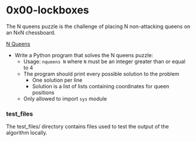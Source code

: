 # 0x00-lockboxes
The N queens puzzle is the challenge of placing N non-attacking queens on an NxN chessboard.

[N Queens](/0x0C-nqueens/0-nqueens.py)
* Write a Python program that solves the N queens puzzle:
  * Usage: `nqueens N` where `N` must be an integer greater than or equal to 4
  * The program should print every possible solution to the problem
    * One solution per line
    * Solution is a list of lists containing coordinates for queen positions
  * Only allowed to import `sys` module

### test_files
The test_files/ directory contains files used to test the output of the algorithm locally.
